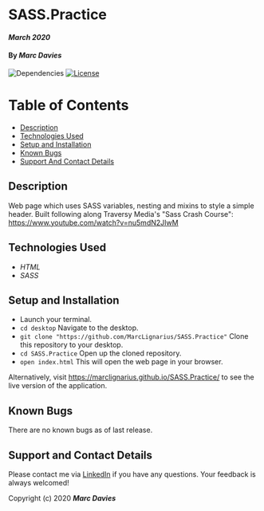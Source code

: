 # SASS.Practice

#### _March 2020_

#### By _**Marc Davies**_

![Dependencies](https://img.shields.io/badge/dependencies-up%20to%20date-brightgreen.svg)
[![License](https://img.shields.io/badge/license-MIT-blue.svg)](https://opensource.org/licenses/MIT)

# Table of Contents

<!--ts-->
   * [Description](#description)
   * [Technologies Used](#technologies-used)
   * [Setup and Installation](#setup-and-installation)
   * [Known Bugs](#known-bugs)
   * [Support And Contact Details](#support-and-contact-details)
<!--te-->

## Description

Web page which uses SASS variables, nesting and mixins to style a simple header. Built following along Traversy Media's "Sass Crash Course": https://www.youtube.com/watch?v=nu5mdN2JIwM

## Technologies Used

  * _HTML_
  * _SASS_

## Setup and Installation

* Launch your terminal.
* `cd desktop` Navigate to the desktop.
* `git clone "https://github.com/MarcLignarius/SASS.Practice"` Clone this repository to your desktop.
* `cd SASS.Practice` Open up the cloned repository.
* `open index.html` This will open the web page in your browser.

Alternatively, visit https://marclignarius.github.io/SASS.Practice/ to see the live version of the application. 

## Known Bugs
There are no known bugs as of last release.

## Support and Contact Details
Please contact me via <a href="https://www.linkedin.com/in/marcdaviesriot/">LinkedIn</a> if you have any questions. Your feedback is always welcomed!

Copyright (c) 2020 **_Marc Davies_**

